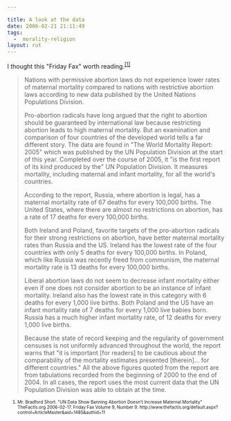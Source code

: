 ```yaml
---

title: A look at the data
date: 2006-02-21 21:11:49
tags:
  -  morality-religion
layout: rut
---
```


<p>I thought this "Friday Fax" worth reading.<sup><a href="http://www.thefactis.org/default.aspx?control=ArticleMaster&aid=1485&authid=11" title="UN Data Show Banning Abortion Doesn't Increase Maternal Mortality">[1]</a></sup>  <blockquote><p>Nations with permissive abortion laws do not experience lower rates of maternal mortality compared to nations with restrictive abortion laws according to new data published by the United Nations Populations Division.</p>  <p>Pro-abortion radicals have long argued that the right to abortion should be guaranteed by international law because restricting abortion leads to high maternal mortality. But an examination and comparison of four countries of the developed world tells a far different story. The data are found in "The World Mortality Report: 2005" which was published by the UN Population Division at the start of this year. Completed over the course of 2005, it "is the first report of its kind produced by the" UN Population Division. It measures mortality, including maternal and infant mortality, for all the world's countries.</p>  <p>According to the report, Russia, where abortion is legal, has a maternal mortality rate of 67 deaths for every 100,000 births. The United States, where there are almost no restrictions on abortion, has a rate of 17 deaths for every 100,000 births.</p>  <p>Both Ireland and Poland, favorite targets of the pro-abortion radicals for their strong restrictions on abortion, have better maternal mortality rates than Russia and the US. Ireland has the lowest rate of the four countries with only 5 deaths for every 100,000 births. In Poland, which like Russia was recently freed from communism, the maternal mortality rate is 13 deaths for every 100,000 births.</p>  <p>Liberal abortion laws do not seem to decrease infant mortality either even if one does not consider abortion to be an instance of infant mortality. Ireland also has the lowest rate in this category with 6 deaths for every 1,000 live births. Both Poland and the US have an infant mortality rate of 7 deaths for every 1,000 live babies born. Russia has a much higher infant mortality rate, of 12 deaths for every 1,000 live births.</p>  <p>Because the state of record keeping and the regularity of government censuses is not uniformly advanced throughout the world, the report warns that "it is important [for readers] to be cautious about the comparability of the mortality estimates presented [therein]… for different countries." All the above figures quoted from the report are from tabulations recorded from the beginning of 2000 to the end of 2004. In all cases, the report uses the most current data that the UN Population Division was able to obtain at the time.</p> </blockquote> <ol><font size="-2"><li><font size="-2">Mr. Bradford Short. "UN Data Show Banning Abortion Doesn't Increase Maternal Mortality" TheFactIs.org 2006-02-17.  Friday Fax Volume 9, Number 9. http://www.thefactis.org/default.aspx?control=ArticleMaster&aid=1485&authid=11 </font></li></font></ol></p>

